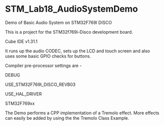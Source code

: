 # STM_Lab18_AudioSystemDemo
 Demo of Basic Audio System on STM32F769I DISCO

This is a project for the STM32f769i-Disco development board.

Cube IDE v1.31.1

It runs up the audio CODEC, sets up the LCD and touch screen and also uses some basic GPIO checks for buttons.

Compiler pre-processor settings are -

DEBUG

USE_STM32F769I_DISCO_REVB03

USE_HAL_DRIVER

STM32F769xx

The Demo performs a CPP implementation of a Tremolo effect. More effects can easily be added by using the the Tremolo Class Example.
